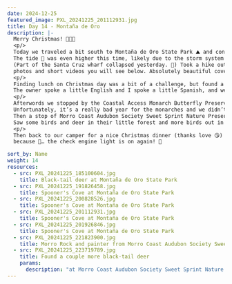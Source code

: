 ```yaml
---
date: 2024-12-25
featured_image: PXL_20241225_201112931.jpg
title: Day 14 - Montaña de Oro
description: |-
  Merry Christmas! 🎄🎅🤶
  <p/>
  Today we traveled a bit south to Montaña de Oro State Park ⛰️ and confirmed that we *have* been there before, a few years ago. 
  The tide 🌊 was even higher this time, likely due to the storm system up north and so we stayed out of the tidal pool. 
  (Part of the Santa Cruz wharf collapsed yesterday. 🥺) Took a hike out on the short Bluff Trail, which gave us the fantastic 
  photos and short videos you will see below. Absolutely beautiful cove! 😍
  <p/>
  Finding lunch on Christmas day was a bit of a challenge, but found a little Mexican market that also made food. 
  The owner spoke a little English and I spoke a little Spanish, and we managed to order. 🇲🇽
  <p/>
  Afterwords we stopped by the Coastal Access Monarch Butterfly Preserve 🦋, a nice suburban forest next to Morro Bay. 
  Unfortunately, it’s a really bad year for the monarches and we didn’t see any. ☹️ 
  Then a stop of Morro Coast Audubon Society Sweet Sprint Nature Preserve. (They couldn’t find a shorter name?) 
  Saw some birds and deer in their little forest and more birds out in the bay.
  <p/>
  Then back to our camper for a nice Christmas dinner (thanks love 😘) and reservations to stay right here another two nights,
  because 🥁… the check engine light is on again! 🤦

sort_by: Name
weight: 14
resources:
  - src: PXL_20241225_185100604.jpg
    title: Black-tail deer at Montaña de Oro State Park
  - src: PXL_20241225_191826458.jpg
    title: Spooner's Cove at Montaña de Oro State Park
  - src: PXL_20241225_200828526.jpg
    title: Spooner's Cove at Montaña de Oro State Park
  - src: PXL_20241225_201112931.jpg
    title: Spooner's Cove at Montaña de Oro State Park
  - src: PXL_20241225_201926846.jpg
    title: Spooner's Cove at Montaña de Oro State Park
  - src: PXL_20241225_221823900.jpg
    title: Morro Rock and painter from Morro Coast Audubon Society Sweet Sprint Nature Preserve.
  - src: PXL_20241225_223719789.jpg
    title: Found a couple more black-tail deer 
    params:
      description: "at Morro Coast Audubon Society Sweet Sprint Nature Preserve"
---
```


